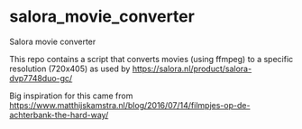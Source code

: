 # salora_movie_converter
Salora movie converter

This repo contains a script that converts movies (using ffmpeg) to a specific resolution (720x405) as used by https://salora.nl/product/salora-dvp7748duo-gc/

Big inspiration for this came from https://www.matthijskamstra.nl/blog/2016/07/14/filmpjes-op-de-achterbank-the-hard-way/
